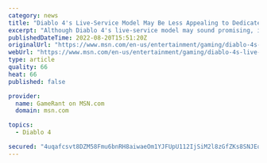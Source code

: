 ```yaml
---
category: news
title: "Diablo 4's Live-Service Model May Be Less Appealing to Dedicated Players"
excerpt: "Although Diablo 4's live-service model may sound promising, it seemingly won't avoid common trappings of the ARPG genre for dedicated players."
publishedDateTime: 2022-08-20T15:51:20Z
originalUrl: "https://www.msn.com/en-us/entertainment/gaming/diablo-4s-live-service-model-may-be-less-appealing-to-dedicated-players/ar-AA10Sp55"
webUrl: "https://www.msn.com/en-us/entertainment/gaming/diablo-4s-live-service-model-may-be-less-appealing-to-dedicated-players/ar-AA10Sp55"
type: article
quality: 66
heat: 66
published: false

provider:
  name: GameRant on MSN.com
  domain: msn.com

topics:
  - Diablo 4

secured: "4uqafcsvt8DZM58Fmu6bnRH8aiwaeOm1YJFUpU112IjSiM2l8zGfZKs8SNJEqWw4DwuQjiCmhSyjuOwHFVnX9yq7C6iCQtWg6SA7k5uVId8sO5wljMh/MqlHU/AVEZBhWB3E1gWvAPkv0AcTtBLD5OmKQDeRQPN8djjC5VjX6UoCv2d63yhHn3p/D+tQNTfSutfqzZIZQqe32BRm1Yho+w2qms6NPVJZLJ3WJ3x+89rET5pjEQbWUNLfvApLD6QSriGQ5hhXiW8KCsE3vERs4xqanmKYDJCgyIK4OJzq2jelQCqpoIM+oLOeWsyQljBLGo89Rc3ZacucHjfaH3Ma6ixUI1h5rHrhtC0n1XytTB0=;w2XEBkUu1oGVjtXmGC0wzw=="
---
```


